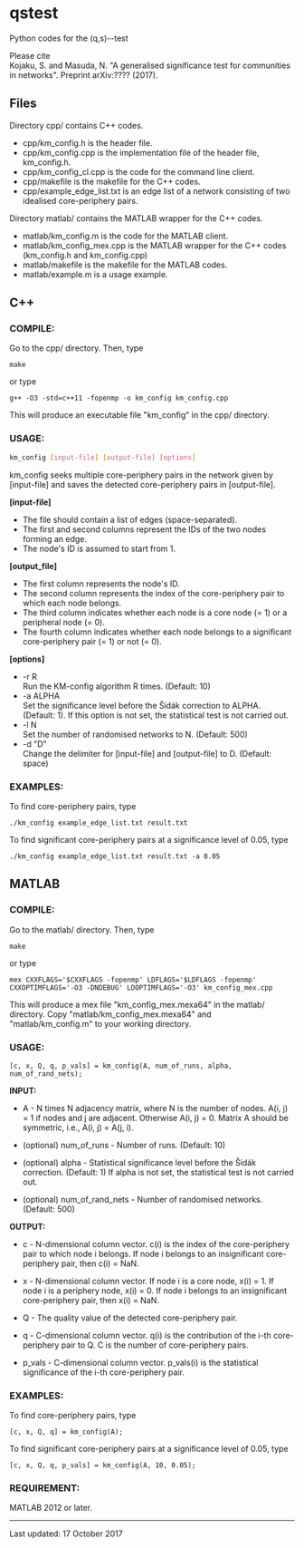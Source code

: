 
# qstest
Python codes for the (q,s)--test 

Please cite  
  Kojaku, S. and Masuda, N. "A generalised significance test for communities in networks". Preprint arXiv:???? (2017).


## Files
Directory cpp/ contains C++ codes.  
  * cpp/km_config.h is the header file.
  * cpp/km_config.cpp is the implementation file of the header file, km_config.h.
  * cpp/km_config_cl.cpp is the code for the command line client.
  * cpp/makefile is the makefile for the C++ codes. 
  * cpp/example_edge_list.txt is an edge list of a network consisting of two idealised core-periphery pairs.


Directory matlab/ contains the MATLAB wrapper for the C++ codes.  
  * matlab/km_config.m is the code for the MATLAB client.
  * matlab/km_config_mex.cpp is the MATLAB wrapper for the C++ codes (km_config.h and km_config.cpp)
  * matlab/makefile is the makefile for the MATLAB codes. 
  * matlab/example.m is a usage example.
   

## C++ 

### COMPILE:

  Go to the cpp/ directory. Then, type
        
    make
       
  or type
        
    g++ -O3 -std=c++11 -fopenmp -o km_config km_config.cpp
    	
  This will produce an executable file "km_config" in the cpp/ directory.
 
 
### USAGE:
  ``` bash
  km_config [input-file] [output-file] [options]
  ```

  km_config seeks multiple core-periphery pairs in the network given by [input-file] and saves the detected core-periphery pairs in [output-file].
  
**[input-file]**  
 * The file should contain a list of edges (space-separated).  
 * The first and second columns represent the IDs of the two nodes forming an edge.    
 * The node's ID is assumed to start from 1.  
  
**[output_file]**  
 * The first column represents the node's ID.
 * The second column represents the index of the core-periphery pair to which each node belongs.
 * The third column indicates whether each node is a core node (= 1) or a peripheral node (= 0).
 * The fourth column indicates whether each node belongs to a significant core-periphery pair (= 1) or not (= 0).
  
  
**[options]**  
* -r R  
 Run the KM-config algorithm R times. (Default: 10)  
* -a ALPHA  
  Set the significance level before the Šidák correction to ALPHA. (Default: 1). If this option is not set, the statistical test is not carried out.
* -l N  
Set the number of randomised networks to N. (Default: 500)
* -d "D"  
Change the delimiter for [input-file] and [output-file] to D. (Default: space)  


 ### EXAMPLES:
    
  To find core-periphery pairs, type
    
    ./km_config example_edge_list.txt result.txt
    
  To find significant core-periphery pairs at a significance level of 0.05, type
 
    ./km_config example_edge_list.txt result.txt -a 0.05 


## MATLAB  
      
### COMPILE:

  Go to the matlab/ directory. Then, type
        
    make
    
  or type
       
    mex CXXFLAGS='$CXXFLAGS -fopenmp' LDFLAGS='$LDFLAGS -fopenmp' CXXOPTIMFLAGS='-O3 -DNDEBUG' LDOPTIMFLAGS='-O3' km_config_mex.cpp 
    
  This will produce a mex file "km_config_mex.mexa64" in the matlab/ directory. 
  Copy "matlab/km_config_mex.mexa64" and "matlab/km_config.m" to your working directory.
 
 
 ### USAGE:

    [c, x, Q, q, p_vals] = km_config(A, num_of_runs, alpha, num_of_rand_nets);
 
 
  **INPUT:** 
 
  * A - N times N adjacency matrix, where N is the number of nodes. A(i, j) = 1 if nodes and j are adjacent. Otherwise A(i, j) = 0. Matrix A should be symmetric, i.e., A(i, j) = A(j, i).
      
  * (optional) num_of_runs - Number of runs. (Default: 10) 
      
  * (optional) alpha - Statistical significance level before the Šidák correction. (Default: 1) If alpha is not set, the statistical test is not carried out. 
      
  * (optional) num_of_rand_nets - Number of randomised networks. (Default: 500) 


  **OUTPUT:**

  * c - N-dimensional column vector. c(i) is the index of the core-periphery pair to which node i belongs.
          If node i belongs to an insignificant core-periphery pair, then c(i) = NaN.
      
  * x - N-dimensional column vector. If node i is a core node, x(i) = 1. If node i is a periphery node, x(i) = 0.
          If node i belongs to an insignificant core-periphery pair, then x(i) = NaN.
      
  * Q - The quality value of the detected core-periphery pair.
      
  * q - C-dimensional column vector. q(i) is the contribution of the i-th core-periphery pair to Q.
          C is the number of core-periphery pairs.
      
  * p_vals - C-dimensional column vector. p_vals(i) is the statistical significance of the i-th core-periphery pair. 

  
### EXAMPLES:
    
To find core-periphery pairs, type 
 
    [c, x, Q, q] = km_config(A);

To find significant core-periphery pairs at a significance level of 0.05, type	
    
    [c, x, Q, q, p_vals] = km_config(A, 10, 0.05);


### REQUIREMENT: 
      
  MATLAB 2012 or later.

---
Last updated: 17 October 2017


